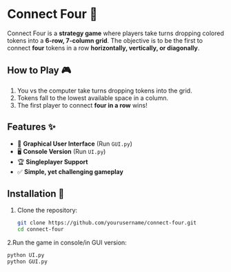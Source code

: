 # Connect Four 🎲

Connect Four is a **strategy game** where players take turns dropping colored tokens into a **6-row, 7-column grid**. The objective is to be the first to connect **four** tokens in a row **horizontally, vertically, or diagonally**.

## How to Play 🎮
1. You vs the computer take turns dropping tokens into the grid.
2. Tokens fall to the lowest available space in a column.
3. The first player to connect **four in a row** wins!

## Features ✨
- 🎨 **Graphical User Interface** (Run `GUI.py`)
- 🖥️ **Console Version** (Run `UI.py`)
- 🏆 **Singleplayer Support**
- ✅ **Simple, yet challenging gameplay**

## Installation 🚀
1. Clone the repository:
   ```bash
   git clone https://github.com/yourusername/connect-four.git
   cd connect-four
2.Run the game in console/in GUI version:
   ```bash
  python UI.py
  python GUI.py


